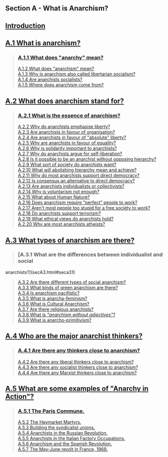 ## Section A - What is Anarchism?

## [Introduction](secAint.html)

## [A.1 What is anarchism?](secA1.html)

> ### [  A.1.1 What does "anarchy" mean?](secA1.html#seca11)  
>  [A.1.2 What does "anarchism" mean?](secA1.html#seca12)  
>  [A.1.3 Why is anarchism also called libertarian
socialism?](secA1.html#seca13)  
>  [A.1.4 Are anarchists socialists?](secA1.html#seca14)  
>  [A.1.5 Where does anarchism come from?  ](secA1.html#seca15)

## [A.2 What does anarchism stand for?](secA2.html)

> ### [A.2.1 What is the essence of anarchism?](secA2.html#seca21)  
>  [A.2.2 Why do anarchists emphasise liberty?](secA2.html#seca22)  
>  [A.2.3 Are anarchists in favour of organisation?](secA2.html#seca23)  
>  [A.2.4 Are anarchists in favour of "absolute" liberty?](secA2.html#seca24)  
>  [A.2.5 Why are anarchists in favour of equality?](secA2.html#seca25)  
>  [A.2.6 Why is solidarity important to anarchists?](secA2.html#seca26)  
>  [A.2.7 Why do anarchists argue for self-liberation?](secA2.html#seca27)  
>  [A.2.8 Is it possible to be an anarchist without opposing
hierarchy?](secA2.html#seca28)  
>  [A.2.9 What sort of society do anarchists want?](secA2.html#seca29)  
>  [A.2.10 What will abolishing hierarchy mean and
achieve?](secA2.html#seca210)  
>  [A.2.11 Why do most anarchists support direct
democracy?](secA2.html#seca211)  
>  [A.2.12 Is consensus an alternative to direct
democracy?](secA2.html#seca212)  
>  [A.2.13 Are anarchists individualists or
collectivists?](secA2.html#seca213)  
>  [A.2.14 Why is voluntarism not enough?](secA2.html#seca214)  
>  [A.2.15 What about Human Nature?](secA2.html#seca215)  
>  [A.2.16 Does anarchism require "perfect" people to
work?](secA2.html#seca216)  
>  [A.2.17 Aren't most people too stupid for a free society to
work?](secA2.html#seca217)  
>  [A.2.18 Do anarchists support terrorism?](secA2.html#seca218)  
>  [A.2.19 What ethical views do anarchists hold?](secA2.html#seca219)  
>  [A.2.20 Why are most anarchists atheists?](secA2.html#seca220)

## [A.3 What types of anarchism are there?](secA3.html)

> ### [A.3.1 What are the differences between individualist and social
anarchists?](secA3.html#seca31)  
>  [A.3.2 Are there different types of social anarchism?](secA3.html#seca32)  
>  [A.3.3 What kinds of green anarchism are there?](secA3.html#seca33)  
>  [A.3.4 Is anarchism pacifistic?](secA3.html#seca34)  
>  [A.3.5 What is anarcha-feminism?](secA3.html#seca35)  
>  [A.3.6 What is Cultural Anarchism?](secA3.html#seca36)  
>  [A.3.7 Are there religious anarchists?](secA3.html#seca37)  
>  [A.3.8 What is _"anarchism without adjectives"_?](secA3.html#seca38)  
>  [A.3.9 What is anarcho-primitivism?](secA3.html#seca39)

## [A.4 Who are the major anarchist thinkers?](secA4.html)

> ### [A.4.1 Are there any thinkers close to anarchism?](secA4.html#seca41)  
>  [A.4.2 Are there any liberal thinkers close to
anarchism?](secA4.html#seca42)  
>  [A.4.3 Are there any socialist thinkers close to
anarchism?](secA4.html#seca43)  
>  [A.4.4 Are there any Marxist thinkers close to anarchism?
](secA4.html#seca44)

## [A.5 What are some examples of "Anarchy in Action"?](secA5.html)

> ### [A.5.1 The Paris Commune.](secA5.html#seca51)  
>  [A.5.2 The Haymarket Martyrs.](secA5.html#seca52)  
>  [A.5.3 Building the syndicalist unions.](secA5.html#seca53)  
>  [A.5.4 Anarchists in the Russian Revolution.](secA5.html#seca54)  
>  [A.5.5 Anarchists in the Italian Factory Occupations.](secA5.html#seca55)  
>  [A.5.6 Anarchism and the Spanish Revolution.](secA5.html#seca56)  
>  [A.5.7 The May-June revolt in France, 1968.](secA5.html#seca57)

